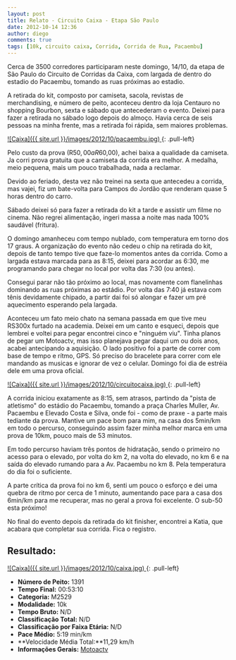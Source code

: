 ```yaml
---
layout: post
title: Relato - Circuito Caixa - Etapa São Paulo
date: 2012-10-14 12:36
author: diego
comments: true
tags: [10k, circuito caixa, Corrida, Corrida de Rua, Pacaembu]
---
```

Cerca de 3500 corredores participaram neste domingo, 14/10, da etapa de São Paulo do Circuito de Corridas da Caixa, com largada de dentro do estadio do Pacaembu, tomando as ruas próximas ao estadio.

A retirada do kit, composto por camiseta, sacola, revistas de merchandising, e número de peito, aconteceu dentro da loja Centauro no shopping Bourbon, sexta e sábado que antecederam o evento. Deixei para fazer a retirada no sábado logo depois do almoço. Havia cerca de seis pessoas na minha frente, mas a retirada foi rápida, sem maiores problemas.

<a href="/images/2012/10/pacaembu.jpg">
![Caixa]({{ site.url }}/images/2012/10/pacaembu.jpg)
</a>
{: .pull-left}

Pelo custo da prova (R$50,00 a R$60,00), achei baixa a qualidade da camiseta. Ja corri prova gratuita que a camiseta da corrida era melhor. A medalha, meio pequena, mais um pouco trabalhada, nada a reclamar.

Devido ao feriado, desta vez não treinei na sexta que antecedeu a corrida, mas vajei, fiz um bate-volta para Campos do Jordão que renderam quase 5 horas dentro do carro.

Sábado deixei só para fazer a retirada do kit a tarde e assistir um filme no cinema. Não regrei alimentação, ingeri massa a noite mas nada 100% saudável (fritura).

O domingo amanheceu com tempo nublado, com temperatura em torno dos 17 graus. A organização do evento não cedeu o chip na retirada do kit, depois de tanto tempo tive que faze-lo momentos antes da corrida. Como a largada estava marcada para as 8:15, deixei para acordar as 6:30, me programando para chegar no local por volta das 7:30 (ou antes).

Consegui parar não tão próximo ao local, mas novamente com flanelinhas dominando as ruas próximas ao estádio. Por volta das 7:40 já estava com tênis devidamente chipado, a partir dai foi só alongar e fazer um pré aquecimento esperando pela largada.

Aconteceu um fato meio chato na semana passada em que tive meu RS300x furtado na academia. Deixei em um canto e esqueci, depois que lembrei e voltei para pegar encontrei cinco e "ninguém viu". Tinha planos de pegar um Motoactv, mas isso planejava pegar daqui um ou dois anos, acabei antecipando a aquisição. O lado positivo foi a parte de correr com base de tempo e rítmo, GPS. Só preciso do bracelete para correr com ele mandando as musicas e ignorar de vez o celular. Domingo foi dia de estréia dele em uma prova oficial.

<a href="/images/2012/10/circuitocaixa.jpg">
![Caixa]({{ site.url }}/images/2012/10/circuitocaixa.jpg)
</a>
{: .pull-left}

A corrida iniciou exatamente as 8:15, sem atrasos, partindo da "pista de atletismo" do estádio do Pacaembu, tomando a praça Charles Muller, Av. Pacaembu e Elevado Costa e Silva, onde foi - como de praxe - a parte mais tediante da prova. Mantive um pace bom para mim, na casa dos 5min/km em todo o percurso, conseguindo assim fazer minha melhor marca em uma prova de 10km, pouco mais de 53 minutos.

Em todo percurso haviam três pontos de hidratação, sendo o primeiro no acesso para o elevado, por volta do km 2, na volta do elevado, no km 6 e na saída do elevado rumando para a Av. Pacaembu no km 8. Pela temperatura do dia foi o suficiente.

A parte crítica da prova foi no km 6, senti um pouco o esforço e dei uma quebra de ritmo por cerca de 1 minuto, aumentando pace para a casa dos 6min/km para me recuperar, mas no geral a prova foi excelente. O sub-50 esta próximo!

No final do evento depois da retirada do kit finisher, encontrei a Katia, que acabara que completar sua corrida. Fica o registro.

## Resultado:

<a href="/images/2012/10/caixa_big.jpg">
![Caixa]({{ site.url }}/images/2012/10/caixa.jpg)
</a>
{: .pull-left}

* **Número de Peito:** 1391
* **Tempo Final:** 00:53:10
* **Categoria:** M2529
* **Modalidade:** 10k
* **Tempo Bruto:** N/D
* **Classificação Total:** N/D
* **Classificação por Faixa Etária:** N/D
* **Pace Médio:** 5:19 min/km
* **Velocidade Média Total:**11,29 km/h
* **Informações Gerais:** <a href="https://motoactv.com/public/show?workoutActivityId=mqpF/zTbQeesOKAFYpLfxg%3D%3D&amp;activity=1" target="_blank">Motoactv</a>



